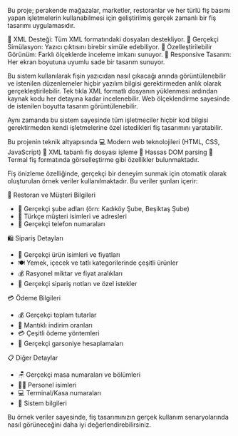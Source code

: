 Bu proje; perakende mağazalar, marketler, restoranlar ve her türlü fiş basımı yapan işletmelerin kullanabilmesi için geliştirilmiş gerçek zamanlı bir fiş tasarımı uygulamasıdır.

📄 XML Desteği: Tüm XML formatındaki dosyaları destekliyor.
🎯 Gerçekçi Simülasyon: Yazıcı çıktısını birebir simüle edebiliyor.
🎨 Özelleştirilebilir Görünüm: Farklı ölçeklerde inceleme imkanı sunuyor.
📱 Responsive Tasarım: Her ekran boyutuna uyumlu sade bir tasarım sunuyor.

Bu sistem kullanılarak fişin yazıcıdan nasıl çıkacağı anında görüntülenebilir ve istenilen düzenlemeler hiçbir yazılım bilgisi gerektirmeden anlık olarak gerçekleştirilebilir. Tek tıkla XML formatlı dosyanın yüklenmesi ardından kaynak kodu her detayına kadar incelenebilir. Web ölçeklendirme sayesinde de istenilen boyutta tasarım görüntülenebilir.

Aynı zamanda bu sistem sayesinde tüm işletmeciler hiçbir kod bilgisi gerektirmeden kendi işletmelerine özel istedikleri fiş tasarımını yaratabilir.

Bu projenin teknik altyapısında
💻 Modern web teknolojileri (HTML, CSS, JavaScript)
🔄 XML tabanlı fiş dosyası işleme
🎯 Hassas DOM parsing
🎨 Termal fiş formatında görselleştirme gibi özellikler bulunmaktadır.

Fiş önizleme özelliğinde, gerçekçi bir deneyim sunmak için otomatik olarak oluşturulan örnek veriler kullanılmaktadır. Bu veriler şunları içerir:

🏪 Restoran ve Müşteri Bilgileri
- 🏢 Gerçekçi şube adları (örn: Kadıköy Şube, Beşiktaş Şube)
- 👥 Türkçe müşteri isimleri ve adresleri
- 📱 Gerçekçi telefon numaraları

🛍️ Sipariş Detayları
- 🍴 Gerçekçi ürün isimleri ve fiyatları
- 🍽️ Yemek, içecek ve tatlı kategorilerinde çeşitli ürünler
- 💰 Rasyonel miktar ve fiyat aralıkları
- 📝 Gerçekçi sipariş notları ve özel istekler

💳 Ödeme Bilgileri
- 💰 Gerçekçi toplam tutarlar
- 🎯 Mantıklı indirim oranları
- 💳 Çeşitli ödeme yöntemleri
- 💸 Gerçekçi garsoniye hesaplamaları

📋 Diğer Detaylar
- 🪑 Gerçekçi masa numaraları ve bölümleri
- 👨‍💼 Personel isimleri
- 💻 Terminal/Kasa numaraları
- 🔧 Sistem bilgileri

Bu örnek veriler sayesinde, fiş tasarımınızın gerçek kullanım senaryolarında nasıl görüneceğini daha iyi değerlendirebilirsiniz.